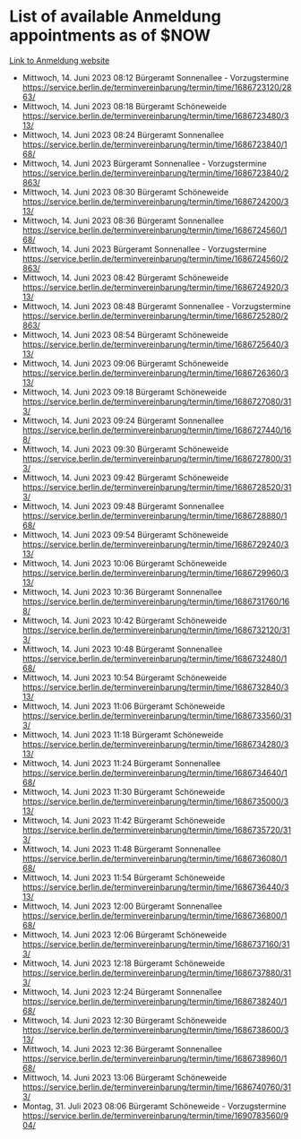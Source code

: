 # List of available Anmeldung appointments as of $NOW
[Link to Anmeldung website](https://service.berlin.de/terminvereinbarung/termin/tag.php?termin=1&anliegen[]=120686&dienstleisterlist=122210,122217,327316,122219,327312,122227,327314,122231,327346,122243,327348,122254,122252,329742,122260,329745,122262,329748,122271,327278,122273,327274,122277,327276,330436,122280,327294,122282,327290,122284,327292,122291,327270,122285,327266,122286,327264,122296,327268,150230,329760,122297,327286,122294,327284,122312,329763,122314,329775,122304,327330,122311,327334,122309,327332,317869,122281,327352,122279,329772,122283,122276,327324,122274,327326,122267,329766,122246,327318,122251,327320,122257,327322,122208,327298,122226,327300&herkunft=http%3A%2F%2Fservice.berlin.de%2Fdienstleistung%2F120686%2F)
- Mittwoch, 14. Juni 2023 08:12 Bürgeramt Sonnenallee - Vorzugstermine https://service.berlin.de/terminvereinbarung/termin/time/1686723120/2863/
- Mittwoch, 14. Juni 2023 08:18 Bürgeramt Schöneweide https://service.berlin.de/terminvereinbarung/termin/time/1686723480/313/
- Mittwoch, 14. Juni 2023 08:24 Bürgeramt Sonnenallee https://service.berlin.de/terminvereinbarung/termin/time/1686723840/168/
- Mittwoch, 14. Juni 2023  Bürgeramt Sonnenallee - Vorzugstermine https://service.berlin.de/terminvereinbarung/termin/time/1686723840/2863/
- Mittwoch, 14. Juni 2023 08:30 Bürgeramt Schöneweide https://service.berlin.de/terminvereinbarung/termin/time/1686724200/313/
- Mittwoch, 14. Juni 2023 08:36 Bürgeramt Sonnenallee https://service.berlin.de/terminvereinbarung/termin/time/1686724560/168/
- Mittwoch, 14. Juni 2023  Bürgeramt Sonnenallee - Vorzugstermine https://service.berlin.de/terminvereinbarung/termin/time/1686724560/2863/
- Mittwoch, 14. Juni 2023 08:42 Bürgeramt Schöneweide https://service.berlin.de/terminvereinbarung/termin/time/1686724920/313/
- Mittwoch, 14. Juni 2023 08:48 Bürgeramt Sonnenallee - Vorzugstermine https://service.berlin.de/terminvereinbarung/termin/time/1686725280/2863/
- Mittwoch, 14. Juni 2023 08:54 Bürgeramt Schöneweide https://service.berlin.de/terminvereinbarung/termin/time/1686725640/313/
- Mittwoch, 14. Juni 2023 09:06 Bürgeramt Schöneweide https://service.berlin.de/terminvereinbarung/termin/time/1686726360/313/
- Mittwoch, 14. Juni 2023 09:18 Bürgeramt Schöneweide https://service.berlin.de/terminvereinbarung/termin/time/1686727080/313/
- Mittwoch, 14. Juni 2023 09:24 Bürgeramt Sonnenallee https://service.berlin.de/terminvereinbarung/termin/time/1686727440/168/
- Mittwoch, 14. Juni 2023 09:30 Bürgeramt Schöneweide https://service.berlin.de/terminvereinbarung/termin/time/1686727800/313/
- Mittwoch, 14. Juni 2023 09:42 Bürgeramt Schöneweide https://service.berlin.de/terminvereinbarung/termin/time/1686728520/313/
- Mittwoch, 14. Juni 2023 09:48 Bürgeramt Sonnenallee https://service.berlin.de/terminvereinbarung/termin/time/1686728880/168/
- Mittwoch, 14. Juni 2023 09:54 Bürgeramt Schöneweide https://service.berlin.de/terminvereinbarung/termin/time/1686729240/313/
- Mittwoch, 14. Juni 2023 10:06 Bürgeramt Schöneweide https://service.berlin.de/terminvereinbarung/termin/time/1686729960/313/
- Mittwoch, 14. Juni 2023 10:36 Bürgeramt Sonnenallee https://service.berlin.de/terminvereinbarung/termin/time/1686731760/168/
- Mittwoch, 14. Juni 2023 10:42 Bürgeramt Schöneweide https://service.berlin.de/terminvereinbarung/termin/time/1686732120/313/
- Mittwoch, 14. Juni 2023 10:48 Bürgeramt Sonnenallee https://service.berlin.de/terminvereinbarung/termin/time/1686732480/168/
- Mittwoch, 14. Juni 2023 10:54 Bürgeramt Schöneweide https://service.berlin.de/terminvereinbarung/termin/time/1686732840/313/
- Mittwoch, 14. Juni 2023 11:06 Bürgeramt Schöneweide https://service.berlin.de/terminvereinbarung/termin/time/1686733560/313/
- Mittwoch, 14. Juni 2023 11:18 Bürgeramt Schöneweide https://service.berlin.de/terminvereinbarung/termin/time/1686734280/313/
- Mittwoch, 14. Juni 2023 11:24 Bürgeramt Sonnenallee https://service.berlin.de/terminvereinbarung/termin/time/1686734640/168/
- Mittwoch, 14. Juni 2023 11:30 Bürgeramt Schöneweide https://service.berlin.de/terminvereinbarung/termin/time/1686735000/313/
- Mittwoch, 14. Juni 2023 11:42 Bürgeramt Schöneweide https://service.berlin.de/terminvereinbarung/termin/time/1686735720/313/
- Mittwoch, 14. Juni 2023 11:48 Bürgeramt Sonnenallee https://service.berlin.de/terminvereinbarung/termin/time/1686736080/168/
- Mittwoch, 14. Juni 2023 11:54 Bürgeramt Schöneweide https://service.berlin.de/terminvereinbarung/termin/time/1686736440/313/
- Mittwoch, 14. Juni 2023 12:00 Bürgeramt Sonnenallee https://service.berlin.de/terminvereinbarung/termin/time/1686736800/168/
- Mittwoch, 14. Juni 2023 12:06 Bürgeramt Schöneweide https://service.berlin.de/terminvereinbarung/termin/time/1686737160/313/
- Mittwoch, 14. Juni 2023 12:18 Bürgeramt Schöneweide https://service.berlin.de/terminvereinbarung/termin/time/1686737880/313/
- Mittwoch, 14. Juni 2023 12:24 Bürgeramt Sonnenallee https://service.berlin.de/terminvereinbarung/termin/time/1686738240/168/
- Mittwoch, 14. Juni 2023 12:30 Bürgeramt Schöneweide https://service.berlin.de/terminvereinbarung/termin/time/1686738600/313/
- Mittwoch, 14. Juni 2023 12:36 Bürgeramt Sonnenallee https://service.berlin.de/terminvereinbarung/termin/time/1686738960/168/
- Mittwoch, 14. Juni 2023 13:06 Bürgeramt Schöneweide https://service.berlin.de/terminvereinbarung/termin/time/1686740760/313/
- Montag, 31. Juli 2023 08:06 Bürgeramt Schöneweide - Vorzugstermine https://service.berlin.de/terminvereinbarung/termin/time/1690783560/904/

